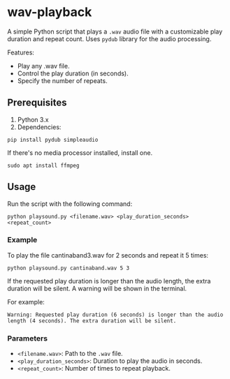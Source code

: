 # wav-playback
A simple Python script that plays a `.wav` audio file with a customizable play duration and repeat count. Uses `pydub` library for the audio processing.

Features:
- Play any .wav file.
- Control the play duration (in seconds).
- Specify the number of repeats.

## Prerequisites
1. Python 3.x
2. Dependencies:
```
pip install pydub simpleaudio
```
If there's no media processor installed, install one.
```
sudo apt install ffmpeg
```

## Usage
Run the script with the following command:
```
python playsound.py <filename.wav> <play_duration_seconds> <repeat_count>
```

### Example
To play the file cantinaband3.wav for 2 seconds and repeat it 5 times:
```
python playsound.py cantinaband.wav 5 3
```

If the requested play duration is longer than the audio length, the extra duration will be silent. A warning will be shown in the terminal.

For example:
```
Warning: Requested play duration (6 seconds) is longer than the audio length (4 seconds). The extra duration will be silent.
```

### Parameters
- `<filename.wav>`: Path to the `.wav` file.
- `<play_duration_seconds>`: Duration to play the audio in seconds.
- `<repeat_count>`: Number of times to repeat playback.

